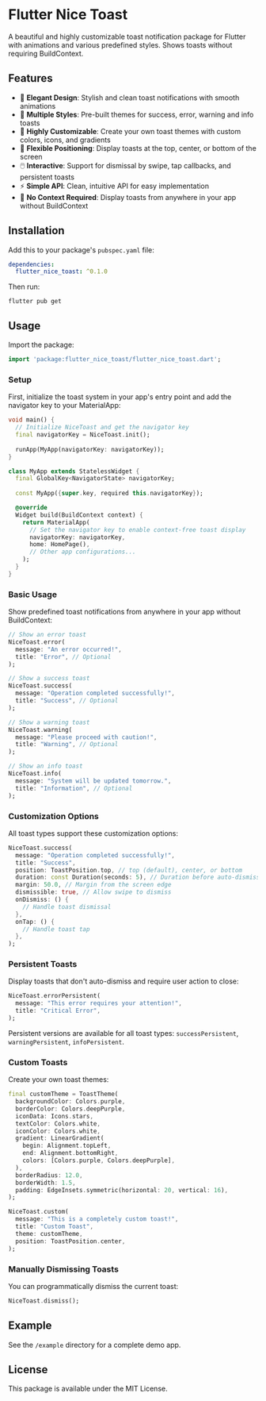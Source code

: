 # Flutter Nice Toast

A beautiful and highly customizable toast notification package for Flutter with animations and various predefined styles. Shows toasts without requiring BuildContext.

## Features

- 🎨 **Elegant Design**: Stylish and clean toast notifications with smooth animations
- 🔔 **Multiple Styles**: Pre-built themes for success, error, warning and info toasts
- 🔧 **Highly Customizable**: Create your own toast themes with custom colors, icons, and gradients
- 📱 **Flexible Positioning**: Display toasts at the top, center, or bottom of the screen
- 🖱️ **Interactive**: Support for dismissal by swipe, tap callbacks, and persistent toasts
- ⚡ **Simple API**: Clean, intuitive API for easy implementation
- 🧩 **No Context Required**: Display toasts from anywhere in your app without BuildContext

## Installation

Add this to your package's `pubspec.yaml` file:

```yaml
dependencies:
  flutter_nice_toast: ^0.1.0
```

Then run:

```shell
flutter pub get
```

## Usage

Import the package:

```dart
import 'package:flutter_nice_toast/flutter_nice_toast.dart';
```

### Setup

First, initialize the toast system in your app's entry point and add the navigator key to your MaterialApp:

```dart
void main() {
  // Initialize NiceToast and get the navigator key
  final navigatorKey = NiceToast.init();
  
  runApp(MyApp(navigatorKey: navigatorKey));
}

class MyApp extends StatelessWidget {
  final GlobalKey<NavigatorState> navigatorKey;
  
  const MyApp({super.key, required this.navigatorKey});

  @override
  Widget build(BuildContext context) {
    return MaterialApp(
      // Set the navigator key to enable context-free toast display
      navigatorKey: navigatorKey,
      home: HomePage(),
      // Other app configurations...
    );
  }
}
```

### Basic Usage

Show predefined toast notifications from anywhere in your app without BuildContext:

```dart
// Show an error toast
NiceToast.error(
  message: "An error occurred!",
  title: "Error", // Optional
);

// Show a success toast
NiceToast.success(
  message: "Operation completed successfully!",
  title: "Success", // Optional
);

// Show a warning toast
NiceToast.warning(
  message: "Please proceed with caution!",
  title: "Warning", // Optional
);

// Show an info toast
NiceToast.info(
  message: "System will be updated tomorrow.",
  title: "Information", // Optional
);
```

### Customization Options

All toast types support these customization options:

```dart
NiceToast.success(
  message: "Operation completed successfully!",
  title: "Success",
  position: ToastPosition.top, // top (default), center, or bottom
  duration: const Duration(seconds: 5), // Duration before auto-dismiss
  margin: 50.0, // Margin from the screen edge
  dismissible: true, // Allow swipe to dismiss
  onDismiss: () {
    // Handle toast dismissal
  },
  onTap: () {
    // Handle toast tap
  },
);
```

### Persistent Toasts

Display toasts that don't auto-dismiss and require user action to close:

```dart
NiceToast.errorPersistent(
  message: "This error requires your attention!",
  title: "Critical Error",
);
```

Persistent versions are available for all toast types: `successPersistent`, `warningPersistent`, `infoPersistent`.

### Custom Toasts

Create your own toast themes:

```dart
final customTheme = ToastTheme(
  backgroundColor: Colors.purple,
  borderColor: Colors.deepPurple,
  iconData: Icons.stars,
  textColor: Colors.white,
  iconColor: Colors.white,
  gradient: LinearGradient(
    begin: Alignment.topLeft,
    end: Alignment.bottomRight,
    colors: [Colors.purple, Colors.deepPurple],
  ),
  borderRadius: 12.0,
  borderWidth: 1.5,
  padding: EdgeInsets.symmetric(horizontal: 20, vertical: 16),
);

NiceToast.custom(
  message: "This is a completely custom toast!",
  title: "Custom Toast",
  theme: customTheme,
  position: ToastPosition.center,
);
```

### Manually Dismissing Toasts

You can programmatically dismiss the current toast:

```dart
NiceToast.dismiss();
```

## Example

See the `/example` directory for a complete demo app.

## License

This package is available under the MIT License. 